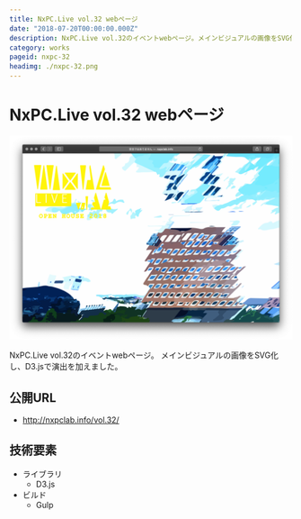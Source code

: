 ```yaml
---
title: NxPC.Live vol.32 webページ
date: "2018-07-20T00:00:00.000Z"
description: NxPC.Live vol.32のイベントwebページ。メインビジュアルの画像をSVG化し、D3.jsで演出を加えました。
category: works
pageid: nxpc-32
headimg: ./nxpc-32.png
---
```


# NxPC.Live vol.32 webページ

![NxPC.Live vol.32 - ヘッダー部分](./nxpc-32.png "NxPC.Live vol.32 - ヘッダー部分")

NxPC.Live vol.32のイベントwebページ。
メインビジュアルの画像をSVG化し、D3.jsで演出を加えました。

## 公開URL
- http://nxpclab.info/vol.32/

## 技術要素

- ライブラリ
    - D3.js
- ビルド
    - Gulp